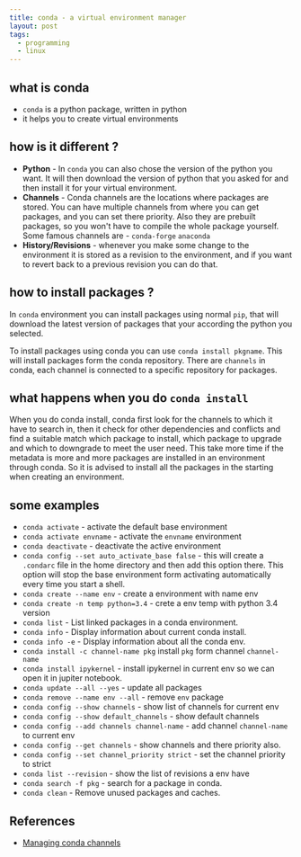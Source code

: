 ```yaml
---
title: conda - a virtual environment manager
layout: post
tags:
  - programming
  - linux
---
```


## what is conda

- `conda` is a python package, written in python
- it helps you to create virtual environments

## how is it different ?

- **Python** - In `conda` you can also chose the version of the python you want.
  It will then download the version of python that you asked for
  and then install it for your virtual environment.
- **Channels** - Conda channels are the locations where packages are stored.
  You can have multiple channels from where you can get
  packages, and you can set there priority. Also they are prebuilt
  packages, so you won't have to compile the whole package yourself.
  Some famous channels are - `conda-forge` `anaconda`
- **History/Revisions** - whenever you make some change to the environment
  it is stored as a revision to the environment, and if you want to revert
  back to a previous revision you can do that.

## how to install packages ?

In `conda` environment you can install packages using normal `pip`,
that will download the latest version of packages that your
according the python you selected.

To install packages using conda you can use `conda install pkgname`.
This will install packages form the conda repository.
There are `channels` in conda, each channel is connected to a
specific repository for packages.

## what happens when you do `conda install`

When you do conda install, conda first look for the channels to
which it have to search in, then it check for other dependencies and conflicts
and find a suitable match which package to install, which package to upgrade
and which to downgrade to meet the user need. This take more time if the
metadata is more and more packages are installed in an environment through conda.
So it is advised to install all the packages in the starting when creating an
environment.

## some examples

- `conda activate` - activate the default base environment
- `conda activate envname` - activate the `envname` environment
- `conda deactivate` - deactivate the active environment
- `conda config --set auto_activate_base false` - this will create a `.condarc` file
  in the home directory and then add this option there. This option
  will stop the base environment form activating automatically
  every time you start a shell.
- `conda create --name env` - create a environment with name env
- `conda create -n temp python=3.4` - crete a env temp with python 3.4 version
- `conda list` - List linked packages in a conda environment.
- `conda info` - Display information about current conda install.
- `conda info -e` - Display information about all the conda env.
- `conda install -c channel-name pkg` install `pkg` form channel `channel-name`
- `conda install ipykernel` - install ipykernel in current env so we can open it in jupiter notebook.
- `conda update --all --yes` - update all packages
- `conda remove --name env --all` - remove `env` package
- `conda config --show channels` - show list of channels for current env
- `conda config --show default_channels` - show default channels
- `conda config --add channels channel-name` - add channel `channel-name` to current env
- `conda config --get channels` - show channels and there priority also.
- `conda config --set channel_priority strict` - set the channel priority to strict
- `conda list --revision` - show the list of revisions a env have
- `conda search -f pkg` - search for a package in conda.
- `conda clean` - Remove unused packages and caches.

## References

- [Managing conda channels][1]

[1]: https://docs.conda.io/projects/conda/en/latest/user-guide/tasks/manage-channels.html
